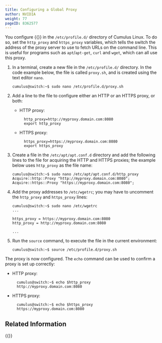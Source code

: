```yaml
---
title: Configuring a Global Proxy
author: NVIDIA
weight: 77
pageID: 8362577
---
```


You configure {{<exlink url="https://wiki.archlinux.org/index.php/proxy_settings" text="global HTTP and HTTPS proxies">}} in the `/etc/profile.d/` directory of Cumulus Linux. To do so, set the `http_proxy` and `https_proxy` variables, which tells the switch the address of the proxy server to use to fetch URLs on the command line. This is useful for programs such as `apt`/`apt-get`, `curl` and `wget`, which can all use this proxy.

1.  In a terminal, create a new file in the `/etc/profile.d/` directory. In the code example below, the file is called `proxy.sh`, and is created using the text editor `nano`.

        cumulus@switch:~$ sudo nano /etc/profile.d/proxy.sh

2.  Add a line to the file to configure either an HTTP or an HTTPS proxy, or both:

    - HTTP proxy:

            http_proxy=http://myproxy.domain.com:8080
            export http_proxy

    - HTTPS proxy:

            https_proxy=https://myproxy.domain.com:8080
            export https_proxy

3.  Create a file in the `/etc/apt/apt.conf.d` directory and add the following lines to the file for acquiring the HTTP and HTTPS proxies; the example below uses `http_proxy` as the file name:

        cumulus@switch:~$ sudo nano /etc/apt/apt.conf.d/http_proxy
        Acquire::http::Proxy "http://myproxy.domain.com:8080";
        Acquire::https::Proxy "https://myproxy.domain.com:8080";

4.  Add the proxy addresses to `/etc/wgetrc`; you may have to uncomment the `http_proxy` and `https_proxy` lines:

        cumulus@switch:~$ sudo nano /etc/wgetrc
        ...
         
        https_proxy = https://myproxy.domain.com:8080
        http_proxy = http://myproxy.domain.com:8080
         
        ...

5.  Run the `source` command, to execute the file in the current environment:

        cumulus@switch:~$ source /etc/profile.d/proxy.sh

The proxy is now configured. The `echo` command can be used to confirm a proxy is set up correctly:

- HTTP proxy:

        cumulus@switch:~$ echo $http_proxy
        http://myproxy.domain.com:8080

- HTTPS proxy:

        cumulus@switch:~$ echo $https_proxy
        https://myproxy.domain.com:8080

## Related Information

{{<exlink url="https://docs.cumulusnetworks.com/knowledge-base/Set-up-an-apt-Package-Cache" text="Set up an apt package cache">}}
